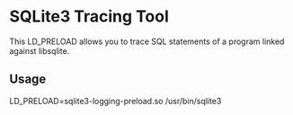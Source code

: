 # SQLite3 Tracing Tool

This LD_PRELOAD allows you to trace SQL statements of a program linked against
libsqlite.

## Usage

LD_PRELOAD=sqlite3-logging-preload.so /usr/bin/sqlite3

